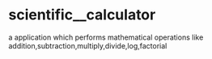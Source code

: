 # scientific__calculator
a application which performs mathematical operations like addition,subtraction,multiply,divide,log,factorial
